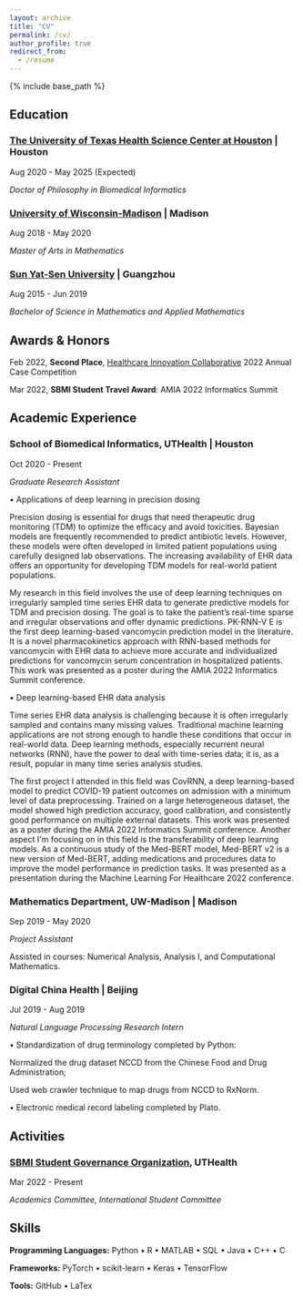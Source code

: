 ```yaml
---
layout: archive
title: "CV"
permalink: /cv/
author_profile: true
redirect_from:
  - /resume
---
```


{% include base_path %}


## Education

### [The University of Texas Health Science Center at Houston](https://www.uth.edu/) | Houston                               

Aug 2020 - May 2025 (Expected)

*Doctor of Philosophy in Biomedical Informatics* 


### [University of Wisconsin-Madison](https://www.wisc.edu/) | Madison                               

Aug 2018 - May 2020

*Master of Arts in Mathematics*


### [Sun Yat-Sen University](https://www.sysu.edu.cn/sysuen/) | Guangzhou                                      

Aug 2015 - Jun 2019

*Bachelor of Science in Mathematics and Applied Mathematics*


## Awards & Honors

Feb 2022, **Second Place**, [Healthcare Innovation Collaborative](https://www.txhic.com/) 2022 Annual Case Competition

Mar 2022, **SBMI Student Travel Award**: AMIA 2022 Informatics Summit


## Academic Experience                                  

### School of Biomedical Informatics, UTHealth | Houston

Oct 2020 - Present

*Graduate Research Assistant*

• Applications of deep learning in precision dosing

Precision dosing is essential for drugs that need therapeutic drug monitoring (TDM) to optimize the efficacy and avoid toxicities. Bayesian models are frequently recommended to predict antibiotic levels. However, these models were often developed in limited patient populations using carefully designed lab observations. The increasing availability of EHR data offers an opportunity for developing TDM models for real-world patient populations. 

My research in this field involves the use of deep learning techniques on irregularly sampled time series EHR data to generate predictive models for TDM and precision dosing. The goal is to take the patient’s real-time sparse and irregular observations and offer dynamic predictions. PK-RNN-V E is the first deep learning-based vancomycin prediction model in the literature. It is a novel pharmacokinetics approach with RNN-based methods for vancomycin with EHR data to achieve more accurate and individualized predictions for vancomycin serum concentration in hospitalized patients. This work was presented as a poster during the AMIA 2022 Informatics Summit conference.

• Deep learning-based EHR data analysis

Time series EHR data analysis is challenging because it is often irregularly sampled and contains many missing values. Traditional machine learning applications are not strong enough to handle these conditions that occur in real-world data. Deep learning methods, especially recurrent neural networks (RNN), have the power to deal with time-series data; it is, as a result, popular in many time series analysis studies. 

The first project I attended in this field was CovRNN, a deep learning-based model to predict COVID-19 patient outcomes on admission with a minimum level of data preprocessing. Trained on a large heterogeneous dataset, the model showed high prediction accuracy, good calibration, and consistently good performance on multiple external datasets. This work was presented as a poster during the AMIA 2022 Informatics Summit conference. Another aspect I'm focusing on in this field is the transferability of deep learning models. As a continuous study of the Med-BERT model, Med-BERT v2 is a new version of Med-BERT, adding medications and procedures data to improve the model performance in prediction tasks. It was presented as a presentation during the Machine Learning For Healthcare 2022 conference.


### Mathematics Department, UW-Madison | Madison

Sep 2019 - May 2020

*Project Assistant*

Assisted in courses: Numerical Analysis, Analysis I, and Computational Mathematics. 


### Digital China Health | Beijing 

Jul 2019 - Aug 2019

*Natural Language Processing Research Intern*

• Standardization of drug terminology completed by Python: 

Normalized the drug dataset NCCD from the Chinese Food and Drug Administration;

Used web crawler technique to map drugs from NCCD to RxNorm.

• Electronic medical record labeling completed by Plato.


## Activities

### [SBMI Student Governance Organization](https://sbmi.uth.edu/current-students/sgo.htm), UTHealth

Mar 2022 - Present

*Academics Committee, International Student Committee*

## Skills

**Programming Languages:** Python • R • MATLAB • SQL • Java • C++ • C

**Frameworks:** PyTorch • scikit-learn • Keras • TensorFlow

**Tools:** GitHub • LaTex

